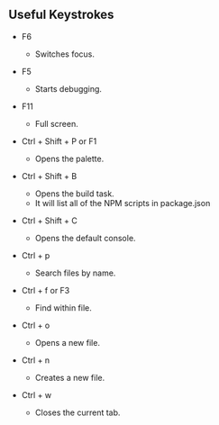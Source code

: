 ## Useful Keystrokes
- F6 
  - Switches focus.

- F5
  - Starts debugging.

- F11
  - Full screen.

- Ctrl + Shift + P or F1
  - Opens the palette.

- Ctrl + Shift + B
  - Opens the build task.
  - It will list all of the NPM scripts in package.json

- Ctrl + Shift + C
  - Opens the default console.

- Ctrl + p
  - Search files by name.

- Ctrl + f or F3
  - Find within file.

- Ctrl + o
  - Opens a new file.

- Ctrl + n
  - Creates a new file.

- Ctrl + w
  - Closes the current tab.